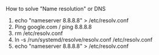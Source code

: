 How to solve "Name resolution" or DNS
1. echo "nameserver 8.8.8.8" > /etc/resolv.conf
2. Ping google.com / ping 8.8.8.8
3. rm /etc/resolv.conf
4. ln -s /run/systemd/resolve/resolv.conf /etc/resolv.conf
5. echo "nameserver 8.8.8.8" > /etc/resolv.conf
